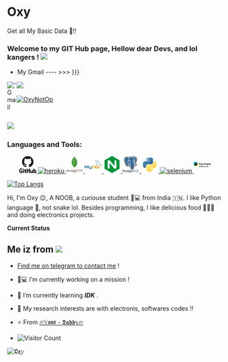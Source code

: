 # Oxy

Get all My Basic Data 📜!!
### Welcome to my GIT Hub page, Hellow dear Devs, and lol kangers ! <img src="https://raw.githubusercontent.com/MartinHeinz/MartinHeinz/master/wave.gif" width="40px">

- My Gmail ---- >>> }}}
<a href="jaydippadhiyar587@gmail.com">
  <img align="left" alt="'Gmail" width="22px" src="https://cdn.jsdelivr.net/npm/simple-icons@3.1.0/icons/gmail.svg" />
</a>

<img src="https://octocat-generator-assets.githubusercontent.com/my-octocat-1609274174641.png" width="495px">

<p align="left"> <a href="https://github.com/OxyNotOp"><img src="https://github-profile-trophy.vercel.app/?username=OxyNotOp" alt="OxyNotOp" /></a> </p>

<br />

![](https://visitor-badge.glitch.me/badge?page_id=OxyNotOp)

<h3 align="left">Languages and Tools:</h3>
<p align="center"> <a href="https://github.com/" target="_blank"> <img src="https://github.com/devicons/devicon/raw/master/icons/github/github-original-wordmark.svg" alt="github" width="40" height="40"/> </a> <a href="https://heroku.com" target="_blank"> <img src="https://www.vectorlogo.zone/logos/heroku/heroku-icon.svg" alt="heroku" width="40" height="40"/> </a> <a href="https://www.mongodb.com/" target="_blank"> <img src="https://raw.githubusercontent.com/devicons/devicon/master/icons/mongodb/mongodb-original-wordmark.svg" alt="mongodb" width="40" height="40"/> </a> <a href="https://www.mysql.com/" target="_blank"> <img src="https://raw.githubusercontent.com/devicons/devicon/master/icons/mysql/mysql-original-wordmark.svg" alt="mysql" width="40" height="40"/> </a> <a href="https://www.nginx.com" target="_blank"> <img src="https://raw.githubusercontent.com/devicons/devicon/master/icons/nginx/nginx-original.svg" alt="nginx" width="40" height="40"/> </a> <a href="https://www.postgresql.org" target="_blank"> <img src="https://raw.githubusercontent.com/devicons/devicon/master/icons/postgresql/postgresql-original-wordmark.svg" alt="postgresql" width="40" height="40"/> </a> <a href="https://www.python.org" target="_blank"> <img src="https://raw.githubusercontent.com/devicons/devicon/master/icons/python/python-original.svg" alt="python" width="40" height="40"/> </a> <a href="https://www.selenium.dev" target="_blank"> <img src="https://raw.githubusercontent.com/detain/svg-logos/780f25886640cef088af994181646db2f6b1a3f8/svg/selenium-logo.svg" alt="selenium" width="40" height="40"/> </a> <a href="https://www.jetbrains.com/pycharm/" target="_blank"> <img src="https://github.com/devicons/devicon/raw/master/icons/pycharm/pycharm-original-wordmark.svg" alt="pycharm" width="40" height="40"/> </a> </p>

[![Top Langs](https://github-readme-stats.vercel.app/api/top-langs/?username=OxyNotOp)](https://github.com/OxyNotOp)


Hi, I'm Oxy 😉, A NOOB, a curiouse student 👨💻 from India 🇮🇳. I like Python language 🐍, not snake lol. Besides programming, I like delicious food 🥗🍛🥦 and doing electronics projects.



**Current Status**

## Me iz from ![](https://img.shields.io/badge/-India-white)

- [Find me on telegram to contact me](https://t.me/FallenAngel_xD) !

- 👨💻 I’m currently working on a mission !
- 🌱 I’m currently learning ___IDK___ .
- 🤔 My research interests are with electronis, softwares codes !!
- ⭐️ From [🔥𝕐𝖔𝖚𝖗 - 𝕯𝖆𝖉𝖉𝕪🔥](https://github.com/OxyNotOp)
- ![Visitor Count](https://komarev.com/ghpvc/?username=OxyNotOp&style=flat-square)
<p align="center">&nbsp;<img align="left" src="https://github-readme-stats.vercel.app/api?username=OxyNotOp&theme=algolia&show_icons=true" alt="𝕺𝖝𝕪"/></p>
